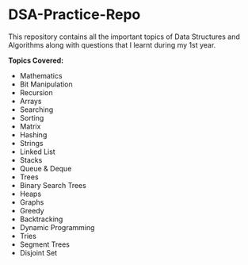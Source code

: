 # DSA-Practice-Repo
This repository contains all the important topics of Data Structures and Algorithms along with questions that I learnt during my 1st year.

**Topics Covered:**
- Mathematics
- Bit Manipulation
- Recursion 
- Arrays
- Searching 
- Sorting
- Matrix
- Hashing 
- Strings
- Linked List
- Stacks
- Queue & Deque
- Trees
- Binary Search Trees
- Heaps
- Graphs
- Greedy 
- Backtracking
- Dynamic Programming
- Tries
- Segment Trees
- Disjoint Set

